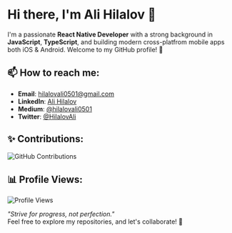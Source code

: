 # Hi there, I'm Ali Hilalov 👋

I'm a passionate **React Native Developer** with a strong background in **JavaScript**, **TypeScript**, and building modern cross-platfrom  mobile apps both iOS & Android. Welcome to my GitHub profile! 🚀

## 📫 How to reach me:
- **Email**: [hilalovali0501@gmail.com](mailto:hilalovali0501@gmail.com)
- **LinkedIn**: [Ali Hilalov](https://www.linkedin.com/in/ali-hilalov-282b74269/)
- **Medium**: [@hilalovali0501](https://medium.com/@hilalovali0501)
- **Twitter**: [@HilalovAli](https://x.com/HilalovAli)
  
## ✨ Contributions:
![GitHub Contributions](https://github-readme-streak-stats.herokuapp.com/?user=alihilalov&theme=blueberry)

## 📊 Profile Views:
![Profile Views](https://komarev.com/ghpvc/?username=alihilalov&color=blueviolet)


_"Strive for progress, not perfection."_  
Feel free to explore my repositories, and let's collaborate! 🌱
